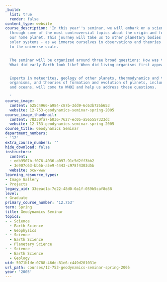 ```yaml
---
_build:
  list: true
  render: false
content_type: website
course_description: 'In this year''s seminar, we will embark on a scientific journey
  through some of the most controversial topics about the origin and formation of
  our home planet. This journey will take us to other planetary bodies - even to other
  solar systems - as we immerse ourselves in observations and theories from the microscopic
  to the universe scale.


  The seminar will be organized around three broad questions: How was the Earth formed?
  What did early Earth look like? When did living organisms first appear on Earth?


  Experts in meteorites, geology of other planets, thermodynamics and tracers of living
  organisms, and theories of formation and evolution of planets, including early atmosphere
  and oceans, will come to WHOI and help us address these questions.

  '
course_image:
  content: 625c4966-a984-c87b-3dd9-6c63b726b653
  website: 12-753-geodynamics-seminar-spring-2005
course_image_thumbnail:
  content: 78230fa7-b036-7627-ec05-a565557323dc
  website: 12-753-geodynamics-seminar-spring-2005
course_title: Geodynamics Seminar
department_numbers:
- '12'
extra_course_numbers: ''
hide_download: false
instructors:
  content:
  - edb9507b-f076-4036-a097-91c5d2ff3bb2
  - 3e907c63-bb5b-a5e9-4443-c978f4303d5b
  website: ocw-www
learning_resource_types:
- Image Gallery
- Projects
legacy_uid: 33eeac1a-7e22-48d0-0a1f-059b5caf8e88
level:
- Graduate
primary_course_number: '12.753'
term: Spring
title: Geodynamics Seminar
topics:
- - Science
  - Earth Science
  - Geophysics
- - Science
  - Earth Science
  - Planetary Science
- - Science
  - Earth Science
  - Geology
uid: 5071b1de-0788-46de-81e6-c449d201031e
url_path: courses/12-753-geodynamics-seminar-spring-2005
year: '2005'
---
```

